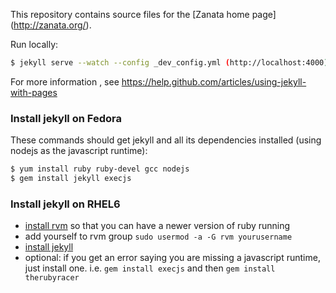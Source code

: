 This repository contains source files for the [Zanata home page] (http://zanata.org/).

Run locally:
```bash
$ jekyll serve --watch --config _dev_config.yml (http://localhost:4000)
```

For more information , see https://help.github.com/articles/using-jekyll-with-pages


### Install jekyll on Fedora

These commands should get jekyll and all its dependencies installed (using nodejs as the javascript runtime):

```bash
$ yum install ruby ruby-devel gcc nodejs
$ gem install jekyll execjs
```

### Install jekyll on RHEL6
- [install rvm](http://tecadmin.net/install-ruby-2-1-on-centos-rhel/) so that you can have a newer version of ruby running
- add yourself to rvm group `sudo usermod -a -G rvm yourusername`
- [install jekyll](https://help.github.com/articles/using-jekyll-with-pages#installing-jekyll)
- optional: if you get an error saying you are missing a javascript runtime, just install one. i.e. `gem install execjs` and then `gem install therubyracer`

